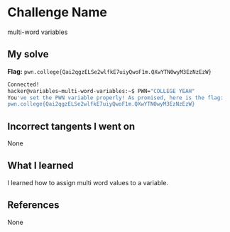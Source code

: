 # Challenge Name
multi-word variables

## My solve
**Flag:** `pwn.college{Qai2qgzELSe2wlfkE7uiyQwoF1m.QXwYTN0wyM3EzNzEzW}`

```bash
Connected!
hacker@variables~multi-word-variables:~$ PWN="COLLEGE YEAH"
You've set the PWN variable properly! As promised, here is the flag:
pwn.college{Qai2qgzELSe2wlfkE7uiyQwoF1m.QXwYTN0wyM3EzNzEzW}
```
## Incorrect tangents I went on
None

## What I learned
I learned how to assign multi word values to a variable.

## References 
None
